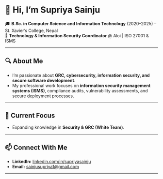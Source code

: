 # 👋 Hi, I’m Supriya Sainju  

🎓 **B.Sc. in Computer Science and Information Technology** (2020–2025) – St. Xavier’s College, Nepal  
🔐 **Technology & Information Security Coordinator** @ Aloi | ISO 27001 & ISMS

---

## 🔍 About Me
- I’m passionate about **GRC, cybersecurity, information security, and secure software development**.  
- My professional work focuses on **information security management systems (ISMS)**, compliance audits, vulnerability assessments, and secure deployment processes.  

---

## 🌱 Current Focus
- Expanding knowledge in **Security & GRC (White Team)**.

---

## 📫 Connect With Me
- **LinkedIn:** [linkedin.com/in/supriyasainju](https://www.linkedin.com/in/supriyasainju)  
- **Email:** sainjusupriya1@gmail.com  

---

